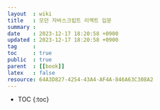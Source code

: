 ```yaml
---
layout  : wiki
title   : 모던 자바스크립트 리액트 입문 
summary : 
date    : 2023-12-17 18:20:58 +0900
updated : 2023-12-17 18:20:58 +0900
tag     : 
toc     : true
public  : true
parent  : [[book]]
latex   : false
resource: 64A3D827-4254-43A4-AF4A-846A63C308A2
---
```

* TOC
{:toc}

# 

